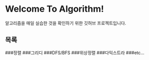 # Welcome To Algorithm!
알고리즘을 매일 실습한 것을 확인하기 위한 깃허브 프로젝트입니다.

## 목록
###정렬
###그리디
###DFS/BFS
###위상정렬
###다익스트라
###etc...
